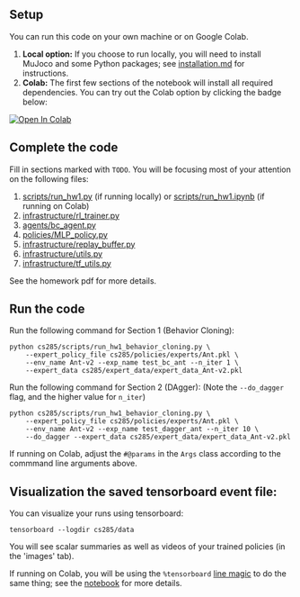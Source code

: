 ## Setup

You can run this code on your own machine or on Google Colab. 

1. **Local option:** If you choose to run locally, you will need to install MuJoco and some Python packages; see [installation.md](installation.md) for instructions.
2. **Colab:** The first few sections of the notebook will install all required dependencies. You can try out the Colab option by clicking the badge below:

[![Open In Colab](https://colab.research.google.com/assets/colab-badge.svg)](https://colab.research.google.com/github/jannerm/homework_fall2020/blob/master/hw1/cs285/scripts/run_hw1.ipynb)

## Complete the code

Fill in sections marked with `TODO`. You will be focusing most of your attention on the following files:
1. [scripts/run_hw1.py](cs285/scripts/run_hw1.py) (if running locally) or [scripts/run_hw1.ipynb](cs285/scripts/run_hw1.ipynb) (if running on Colab)
2. [infrastructure/rl_trainer.py](cs285/infrastructure/rl_trainer.py)
3. [agents/bc_agent.py](cs285/agents/bc_agent.py)
4. [policies/MLP_policy.py](cs285/policies/MLP_policy.py)
5. [infrastructure/replay_buffer.py](cs285/infrastructure/replay_buffer.py)
6. [infrastructure/utils.py](cs285/infrastructure/utils.py)
7. [infrastructure/tf_utils.py](cs285/infrastructure/tf_utils.py)

See the homework pdf for more details.

## Run the code

Run the following command for Section 1 (Behavior Cloning):

```
python cs285/scripts/run_hw1_behavior_cloning.py \
	--expert_policy_file cs285/policies/experts/Ant.pkl \
	--env_name Ant-v2 --exp_name test_bc_ant --n_iter 1 \
	--expert_data cs285/expert_data/expert_data_Ant-v2.pkl
```

Run the following command for Section 2 (DAgger):
(Note the `--do_dagger` flag, and the higher value for `n_iter`)

```
python cs285/scripts/run_hw1_behavior_cloning.py \
	--expert_policy_file cs285/policies/experts/Ant.pkl \
	--env_name Ant-v2 --exp_name test_dagger_ant --n_iter 10 \
	--do_dagger --expert_data cs285/expert_data/expert_data_Ant-v2.pkl
```

If running on Colab, adjust the `#@params` in the `Args` class according to the commmand line arguments above.

## Visualization the saved tensorboard event file:

You can visualize your runs using tensorboard:
```
tensorboard --logdir cs285/data
```

You will see scalar summaries as well as videos of your trained policies (in the 'images' tab).

If running on Colab, you will be using the `%tensorboard` [line magic](https://ipython.readthedocs.io/en/stable/interactive/magics.html) to do the same thing; see the [notebook](cs285/scripts/run_hw1.ipynb) for more details.

